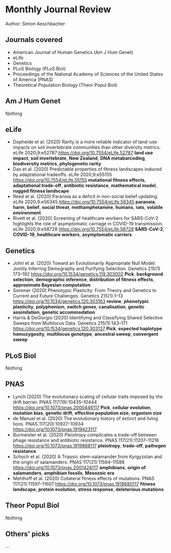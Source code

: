 # Monthly Journal Review

Author: Simon Aeschbacher

## Journals covered
- American Journal of Human Genetics (Am J Hum Genet)
- eLife
- Genetics
- PLoS Biology (PLoS Biol)
- Proceedings of the National Academy of Sciences of the United States of America (PNAS)
- Theoretical Population Biology (Theor Popul Biol)

## Am J Hum Genet
Nothing

## eLife
- Dopheide et al. (2020) Rarity is a more reliable indicator of land-use impacts on soil invertebrate communities than other diversity metrics. eLife 2020;9:e52787 https://doi.org/10.7554/eLife.52787 **land use impact**, **soil invertebrate**, **New Zealand**, **DNA metabarcoding**, **biodiversity metrics**, **phylogenetic rarity**
- Das et al. (2020) Predictable properties of fitness landscapes induced by adaptational tradeoffs. eLife 2020;9:e55155 https://doi.org/10.7554/eLife.55155 **mutational fitness effects**, **adaptational trade-off**, **antibiotic resistance**, **mathematical model**, **rugged fitness landscape**
- Reed et al. (2020) Paranoia as a deficit in non-social belief updating. eLife 2020;9:e56345 https://doi.org/10.7554/eLife.56345 **paranoia**, **harm**, **belief**, **social threat**, **methamphetamine**, **humans**, **rats**, **volatile environment**
- Rivett et al. (2020) Screening of healthcare workers for SARS-CoV-2 highlights the role of asymptomatic carriage in COVID-19 transmission. eLife 2020;9:e58728 https://doi.org/10.7554/eLife.58728 **SARS-CoV-2**, **COVID-19**, **healthcare workers**, **asymptomatic carriers**

## Genetics
- Johri et al. (2020) Toward an Evolutionarily Appropriate Null Model: Jointly Inferring Demography and Purifying Selection. Genetics 215(1) 173–192 https://doi.org/10.1534/genetics.119.303002 **Pick**, **background selection**, **demographic inference**, **distribution of fitness effects**, **approximate Bayesian computation**
- Sommer (2020) Phenotypic Plasticity: From Theory and Genetics to Current and Future Challenges. Genetics 215(1):1–13 https://doi.org/10.1534/genetics.120.303163 **review**, **phenotypic plasticity**, **polyphenism**, **switch genes**, **canalisation**, **genetic assimilation**, **genetic accommodation**
- Harris & DeGiorgio (2020) Identifying and Classifying Shared Selective Sweeps from Multilocus Data. Genetics 215(1):143–171 https://doi.org/10.1534/genetics.120.303137 **Pick**, **expected haplotype homozygosity**, **multilocus genotype**, **ancestral sweep**, **convergent sweep**

## PLoS Biol
Nothing

## PNAS
- Lynch (2020) The evolutionary scaling of cellular traits imposed by the drift barrier. PNAS 117(19):10435–10444 https://doi.org/10.1073/pnas.2000446117 **Pick**, **cellular evolution**, **mutation bias**, **genetic drift**, **effective population size**, **organism size**
- de Manuel et al. (2020) The evolutionary history of extinct and living lions. PNAS 117(20):10927–10934 https://doi.org/10.1073/pnas.1919423117
- Burmeister et al. (2020) Pleiotropy complicates a trade-off between phage resistance and antibiotic resistance. PNAS 117(21):11207–11216 https://doi.org/10.1073/pnas.1919888117 **pleiotropy**, **trade-off**, **pathogen resistance**
- Schoch et al. (2020) A Triassic stem-salamander from Kyrgyzstan and the origin of salamanders. PNAS 117(21):11584–11588 https://doi.org/10.1073/pnas.2001424117 **amphibians**, **origin of salamanders**, **amphibian fossils**, **Mesozoic era**
- Mehlhoff et al. (2020) Collateral fitness effects of mutations. PNAS 117(21):11597–11607 https://doi.org/10.1073/pnas.1918680117 **fitness landscape**, **protein evolution**, **stress response**, **deleterious mutations**

## Theor Popul Biol
Nothing

## Others' picks
...

